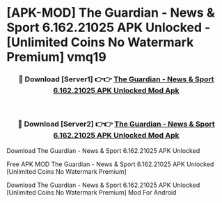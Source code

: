 # [APK-MOD] The Guardian - News & Sport 6.162.21025 APK Unlocked - [Unlimited Coins No Watermark Premium] vmq19



<div align="center">
<h3>🔴 Download [Server1] 👉👉 <a href="https://momento.my/?title=The_Guardian_-_News_&_Sport_6.162.21025_APK_Unlocked">The Guardian - News & Sport 6.162.21025 APK Unlocked Mod Apk</a></h3><br>

<h3>🔴 Download [Server2] 👉👉 <a href="https://momento.my/?title=The_Guardian_-_News_&_Sport_6.162.21025_APK_Unlocked">The Guardian - News & Sport 6.162.21025 APK Unlocked Mod Apk</a></h3>
</div>



Download The Guardian - News & Sport 6.162.21025 APK Unlocked 

Free APK MOD The Guardian - News & Sport 6.162.21025 APK Unlocked [Unlimited Coins No Watermark Premium]

Download The Guardian - News & Sport 6.162.21025 APK Unlocked [Unlimited Coins No Watermark Premium] Mod For Android
